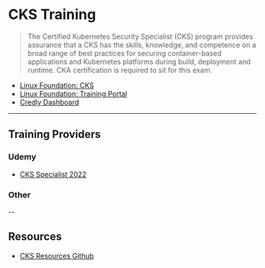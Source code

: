 # CKS Training

> The Certified Kubernetes Security Specialist (CKS) program provides assurance that a CKS has the skills, knowledge, and competence on a broad range of best practices for securing container-based applications and Kubernetes platforms during build, deployment and runtime. CKA certification is required to sit for this exam.

- [Linux Foundation: CKS](https://training.linuxfoundation.org/certification/certified-kubernetes-security-specialist/)
- [Linux Foundation: Training Portal](https://trainingportal.linuxfoundation.org/learn/dashboard)
- [Credly Dashboard](https://www.credly.com/earner/earned)

---

## Training Providers

### Udemy

- [CKS Specialist 2022](https://www.udemy.com/course/certified-kubernetes-security-specialist-certification/learn/lecture/23707866?start=0#overview)

### Other

--

## Resources

- [CKS Resources Github](https://github.com/walidshaari/Certified-Kubernetes-Security-Specialist)

